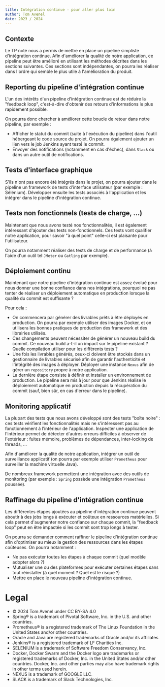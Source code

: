 ```yaml
---
title: Intégration continue - pour aller plus loin
author: Tom Avenel
date: 2023 / 2024
---
```


## Contexte

Le TP noté nous a permis de mettre en place un pipeline simpliste d'intégration continue. Afin d'améliorer la qualité de notre application, ce pipeline peut être amélioré en utilisant les méthodes décrites dans les sections suivantes. Ces sections sont indépendantes, on pourra les réaliser dans l'ordre qui semble le plus utile à l'amélioration du produit. 

## Reporting du pipeline d'intégration continue 

L'un des intérêts d'un pipeline d'intégration continue est de réduire la "feedback loop", c'est-à-dire d'obtenir des retours d'informations le plus rapidement possible. 

On pourra donc chercher à améliorer cette boucle de retour dans notre pipeline, par exemple : 

- Afficher le statut du commit (suite à l'exécution du pipeline) dans l'outil hébergeant le code source du projet. On pourra également ajouter un lien vers le job Jenkins ayant testé le commit. 
- Envoyer des notifications (notamment en cas d'échec), dans `Slack` ou dans un autre outil de notifications.
 

## Tests d'interface graphique 

S'ils n'ont pas encore été intégrés dans le projet, on pourra ajouter dans le pipeline un framework de tests d'interface utilisateur (par exemple : Sélénium). Développer ensuite les tests associés à l'application et les intégrer dans le pipeline d'intégration continue.


## Tests non fonctionnels (tests de charge, ...) 

Maintenant que nous avons testé nos fonctionnalités, il est également intéressant d'ajouter des tests non-fonctionnels. Ces tests vont qualifier notre application, pour savoir "à quel point" celle-ci est plaisante pour l'utilisateur. 

On pourra notamment réaliser des tests de charge et de performance (à l'aide d'un outil tel `JMeter` ou `Gatling` par exemple). 


## Déploiement continu 

Maintenant que notre pipeline d'intégration continue est assez évolué pour nous donner une bonne confiance dans nos intégrations, pourquoi ne pas tenter de réaliser un déploiement automatique en production lorsque la qualité du commit est suffisante ? 

Pour cela : 

- On commencera par générer des livrables prêts à être déployés en production. On pourra par exemple utiliser des images Docker, et on utilisera les bonnes pratiques de production des framework et des librairies utilisés.
- Ces changements peuvent nécessiter de générer un nouveau build du commit. Ce nouveau build a-t-il un impact sur le pipeline existant ? Quelle compilation utiliser pour les différents tests ? 
- Une fois les livrables générés, ceux-ci doivent être stockés dans un gestionnaire de livrables sécurisé afin de garantir l'authenticité et l'intégrité des images à déployer. Déployer une instance `Nexus` afin de gérer un `repository` propre à notre application. 
- La dernière étape consiste à définir et installer un environnement de production. Le pipeline sera mis à jour pour que Jenkins réalise le déploiement automatique en production depuis la récupération du commit (sauf, bien sûr, en cas d'erreur dans le pipeline). 

## Monitoring applicatif 

La plupart des tests que nous avons développé sont des tests "boîte noire" : ces tests vérifient les fonctionnalités mais ne s'intéressent pas au fonctionnement à l'intérieur de l'application. Inspecter une application de l'intérieur permet de détecter d'autres erreurs difficiles à observer de l'extérieur : fuites mémoire, problèmes de dépendances, inter-locking de threads, … 

Afin d'améliorer la qualité de notre application, intégrer un outil de surveillance applicatif (on pourra par exemple utiliser `Prometheus` pour surveiller la machine virtuelle Java). 

De nombreux framework permettent une intégration avec des outils de monitoring (par exemple : `Spring` possède une intégration `Prometheus` poussée). 

## Raffinage du pipeline d'intégration continue 

Les différentes étapes ajoutées au pipeline d'intégration continue peuvent aboutir à des jobs longs à exécuter et coûteux en ressources matérielles. Si cela permet d'augmenter notre confiance sur chaque commit, la "feedback loop" peut en être impactée si les commit sont trop longs à tester. 

On pourra se demander comment raffiner le pipeline d'intégration continue afin d'optimiser au mieux la gestion des ressources dans les étapes coûteuses. On pourra notamment : 
* Ne pas exécuter toutes les étapes à chaque commit (quel modèle adopter alors ?) 
* Mutualiser une ou des plateformes pour exécuter certaines étapes sans tout réinstaller (à quel moment ? Quel est le risque ?) 
* Mettre en place le nouveau pipeline d'intégration continue. 

# Legal

- © 2024 Tom Avenel under CC  BY-SA 4.0
- Spring® is a trademark of Pivotal Software, Inc. in the U.S. and other countries.
- Prometheus® is a registered trademark of The Linux Foundation in the United States and/or other countries.
- Oracle and Java are registered trademarks of Oracle and/or its affiliates.
- Jenkins® is a registered trademark of LF Charities Inc.
- SELENIUM is a trademark of Software Freedom Conservancy, Inc.
- Docker, Docker Swarm and the Docker logo are trademarks or registered trademarks of Docker, Inc. in the United States and/or other countries. Docker, Inc. and other parties may also have trademark rights in other terms used herein.
- NEXUS is a trademark of GOOGLE LLC.
- SLACK is a trademark of Slack Technologies, Inc.
